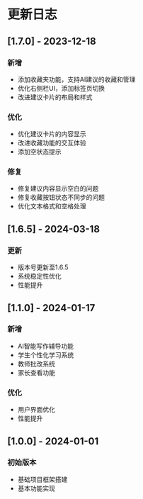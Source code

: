# 更新日志

## [1.7.0] - 2023-12-18

### 新增
- 添加收藏夹功能，支持AI建议的收藏和管理
- 优化右侧栏UI，添加标签页切换
- 改进建议卡片的布局和样式

### 优化
- 优化建议卡片的内容显示
- 改进收藏功能的交互体验
- 添加空状态提示

### 修复
- 修复建议内容显示空白的问题
- 修复收藏按钮状态不同步的问题
- 优化文本格式和空格处理

## [1.6.5] - 2024-03-18

### 更新
- 版本号更新至1.6.5
- 系统稳定性优化
- 性能提升

## [1.1.0] - 2024-01-17

### 新增
- AI智能写作辅导功能
- 学生个性化学习系统
- 教师批改系统
- 家长查看功能

### 优化
- 用户界面优化
- 性能提升

## [1.0.0] - 2024-01-01

### 初始版本
- 基础项目框架搭建
- 基本功能实现 